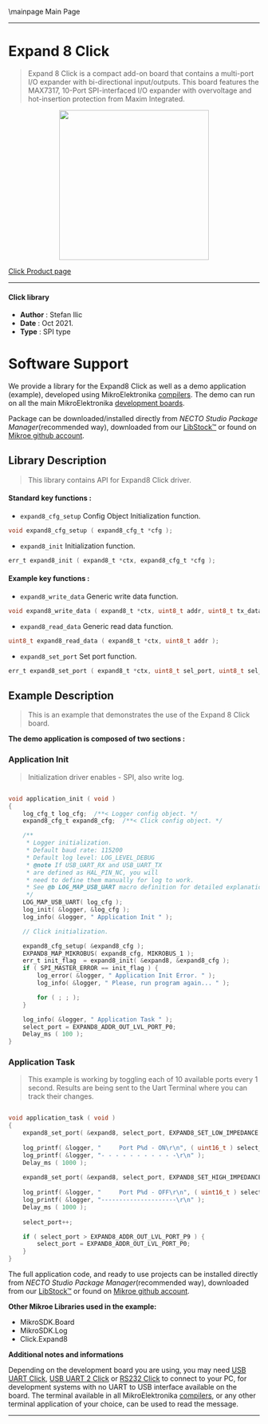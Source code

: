 \mainpage Main Page

---
# Expand 8 Click

> Expand 8 Click is a compact add-on board that contains a multi-port I/O expander with bi-directional input/outputs. This board features the MAX7317, 10-Port SPI-interfaced I/O expander with overvoltage and hot-insertion protection from Maxim Integrated.

<p align="center">
  <img src="https://download.mikroe.com/images/click_for_ide/expand8_click.png" height=300px>
</p>

[Click Product page](https://www.mikroe.com/expand-8-click)

---


#### Click library

- **Author**        : Stefan Ilic
- **Date**          : Oct 2021.
- **Type**          : SPI type


# Software Support

We provide a library for the Expand8 Click
as well as a demo application (example), developed using MikroElektronika
[compilers](https://www.mikroe.com/necto-studio).
The demo can run on all the main MikroElektronika [development boards](https://www.mikroe.com/development-boards).

Package can be downloaded/installed directly from *NECTO Studio Package Manager*(recommended way), downloaded from our [LibStock&trade;](https://libstock.mikroe.com) or found on [Mikroe github account](https://github.com/MikroElektronika/mikrosdk_click_v2/tree/master/clicks).

## Library Description

> This library contains API for Expand8 Click driver.

#### Standard key functions :

- `expand8_cfg_setup` Config Object Initialization function.
```c
void expand8_cfg_setup ( expand8_cfg_t *cfg );
```

- `expand8_init` Initialization function.
```c
err_t expand8_init ( expand8_t *ctx, expand8_cfg_t *cfg );
```

#### Example key functions :

- `expand8_write_data` Generic write data function.
```c
void expand8_write_data ( expand8_t *ctx, uint8_t addr, uint8_t tx_data );
```

- `expand8_read_data` Generic read data function.
```c
uint8_t expand8_read_data ( expand8_t *ctx, uint8_t addr );
```

- `expand8_set_port` Set port function.
```c
err_t expand8_set_port ( expand8_t *ctx, uint8_t sel_port, uint8_t sel_imped );
```

## Example Description

> This is an example that demonstrates the use of the Expand 8 Click board.

**The demo application is composed of two sections :**

### Application Init

> Initialization driver enables - SPI, also write log.

```c

void application_init ( void )
{
    log_cfg_t log_cfg;  /**< Logger config object. */
    expand8_cfg_t expand8_cfg;  /**< Click config object. */

    /** 
     * Logger initialization.
     * Default baud rate: 115200
     * Default log level: LOG_LEVEL_DEBUG
     * @note If USB_UART_RX and USB_UART_TX 
     * are defined as HAL_PIN_NC, you will 
     * need to define them manually for log to work. 
     * See @b LOG_MAP_USB_UART macro definition for detailed explanation.
     */
    LOG_MAP_USB_UART( log_cfg );
    log_init( &logger, &log_cfg );
    log_info( &logger, " Application Init " );

    // Click initialization.

    expand8_cfg_setup( &expand8_cfg );
    EXPAND8_MAP_MIKROBUS( expand8_cfg, MIKROBUS_1 );
    err_t init_flag  = expand8_init( &expand8, &expand8_cfg );
    if ( SPI_MASTER_ERROR == init_flag ) {
        log_error( &logger, " Application Init Error. " );
        log_info( &logger, " Please, run program again... " );

        for ( ; ; );
    }

    log_info( &logger, " Application Task " );
    select_port = EXPAND8_ADDR_OUT_LVL_PORT_P0;
    Delay_ms ( 100 );
}

```

### Application Task

> This example is working by toggling each of 10 available ports every 1 second.
> Results are being sent to the Uart Terminal where you can track their changes.

```c

void application_task ( void )
{
    expand8_set_port( &expand8, select_port, EXPAND8_SET_LOW_IMPEDANCE );
    
    log_printf( &logger, "     Port P%d - ON\r\n", ( uint16_t ) select_port );
    log_printf( &logger, "- - - - - - - - - - -\r\n" );
    Delay_ms ( 1000 );
    
    expand8_set_port( &expand8, select_port, EXPAND8_SET_HIGH_IMPEDANCE );
    
    log_printf( &logger, "     Port P%d - OFF\r\n", ( uint16_t ) select_port );
    log_printf( &logger, "---------------------\r\n" );
    Delay_ms ( 1000 );
    
    select_port++;

    if ( select_port > EXPAND8_ADDR_OUT_LVL_PORT_P9 ) {
        select_port = EXPAND8_ADDR_OUT_LVL_PORT_P0;
    }
}

```


The full application code, and ready to use projects can be installed directly from *NECTO Studio Package Manager*(recommended way), downloaded from our [LibStock&trade;](https://libstock.mikroe.com) or found on [Mikroe github account](https://github.com/MikroElektronika/mikrosdk_click_v2/tree/master/clicks).

**Other Mikroe Libraries used in the example:**

- MikroSDK.Board
- MikroSDK.Log
- Click.Expand8

**Additional notes and informations**

Depending on the development board you are using, you may need
[USB UART Click](http://shop.mikroe.com/usb-uart-click),
[USB UART 2 Click](http://shop.mikroe.com/usb-uart-2-click) or
[RS232 Click](http://shop.mikroe.com/rs232-click) to connect to your PC, for
development systems with no UART to USB interface available on the board. The
terminal available in all MikroElektronika
[compilers](http://shop.mikroe.com/compilers), or any other terminal application
of your choice, can be used to read the message.

---
